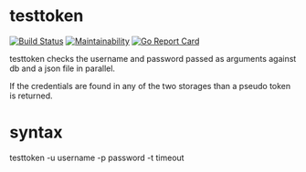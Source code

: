 # testtoken

[![Build Status](https://travis-ci.com/axamon/testtoken.svg?branch=master)](https://travis-ci.com/axamon/testtoken)
[![Maintainability](https://api.codeclimate.com/v1/badges/034fec85a0c6070b9ef2/maintainability)](https://codeclimate.com/github/axamon/testtoken/maintainability)
[![Go Report Card](https://goreportcard.com/badge/github.com/axamon/testtoken)](https://goreportcard.com/report/github.com/axamon/testtoken)

testtoken checks the username and password passed as arguments against db and a json file in parallel.

If the credentials are found in any of the two storages than a pseudo token is returned.

# syntax
testtoken -u username -p password -t timeout